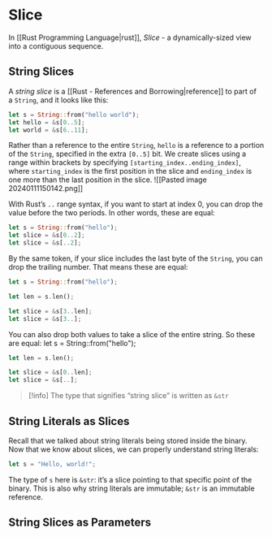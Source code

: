 # Slice
In [[Rust Programming Language|rust]], *Slice* - a dynamically-sized view into a contiguous sequence.

## String Slices
A *string slice* is a [[Rust - References and Borrowing|reference]] to part of a `String`, and it looks like this:
```Rust
let s = String::from("hello world");
let hello = &s[0..5];
let world = &s[6..11];
```
Rather than a reference to the entire `String`, `hello` is a reference to a portion of the `String`, specified in the extra `[0..5]` bit. We create slices using a range within brackets by specifying `[starting_index..ending_index]`, where `starting_index` is the first position in the slice and `ending_index` is one more than the last position in the slice.
![[Pasted image 20240111150142.png]]

With Rust’s `..` range syntax, if you want to start at index 0, you can drop the value before the two periods. In other words, these are equal:
```Rust
let s = String::from("hello");
let slice = &s[0..2];
let slice = &s[..2];
```
By the same token, if your slice includes the last byte of the `String`, you can drop the trailing number. That means these are equal:
```Rust
let s = String::from("hello");

let len = s.len();

let slice = &s[3..len];
let slice = &s[3..];
```
You can also drop both values to take a slice of the entire string. So these are equal:
let s = String::from("hello");
```Rust
let len = s.len();

let slice = &s[0..len];
let slice = &s[..];
```

> [!info]
> The type that signifies “string slice” is written as `&str`

## String Literals as Slices
Recall that we talked about string literals being stored inside the binary. Now that we know about slices, we can properly understand string literals:

```Rust
let s = "Hello, world!";
```

The type of `s` here is `&str`: it’s a slice pointing to that specific point of the binary. This is also why string literals are immutable; `&str` is an immutable reference.

## String Slices as Parameters
